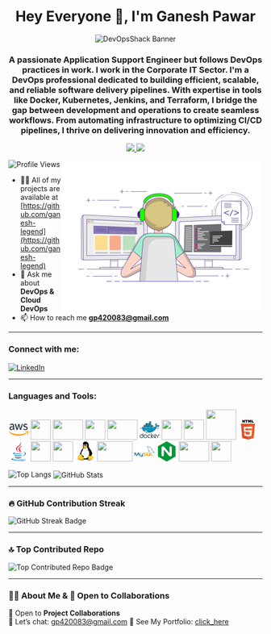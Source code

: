 <h1 align="center">Hey Everyone 👋, I'm Ganesh Pawar</h1>

<div align="center">
  <img src="https://github.com/ganesh-legend/jaiswaladi246/blob/main/Banner.png" alt="DevOpsShack Banner">
</div>

<h3 align="center">A passionate Application Support Engineer but follows DevOps practices in work. I work in the Corporate IT Sector. I'm a DevOps professional dedicated to building efficient, scalable, and reliable software delivery pipelines. With expertise in tools like Docker, Kubernetes, Jenkins, and Terraform, I bridge the gap between development and operations to create seamless workflows. From automating infrastructure to optimizing CI/CD pipelines, I thrive on delivering innovation and efficiency.</h3>

<p align="center">
  <a href="https://github.com/ganesh-legend">
    <img src="https://img.shields.io/github/followers/ganesh-legend?label=Follow&style=social" />
  </a>
<!--   <a href="https://www.youtube.com/@devopsshack">
    <img src="https://img.shields.io/youtube/channel/subscribers/UC1XLb_DoX2eNWGKjkh2epwA?style=social" />
  </a> -->
  <a href="https://www.linkedin.com/in/ganesh-pawar-3229a7282">
    <img src="https://img.shields.io/badge/LinkedIn-Ganesh%20Pawar-blue?logo=linkedin&style=flat-square" />
  </a>
</p>

<img align="right" alt="Coding" width="400" src="https://raw.githubusercontent.com/devSouvik/devSouvik/master/gif3.gif">

<p align="left">
  <img src="https://komarev.com/ghpvc/?username=ganesh-legend&label=Profile%20views&color=0e75b6&style=flat" alt="Profile Views" />
</p>

- 👨‍💻 All of my projects are available at [https://github.com/ganesh-legend](https://github.com/ganesh-legend)  
- 💬 Ask me about **DevOps & Cloud DevOps**  
- 📫 How to reach me **gp420083@gmail.com**

---

<h3 align="left">Connect with me:</h3>
<p align="left">
  <a href="https://linkedin.com/in/ganesh-pawar-3229a7282" target="blank"><img align="center" src="https://raw.githubusercontent.com/rahuldkjain/github-profile-readme-generator/master/src/images/icons/Social/linked-in-alt.svg" alt="LinkedIn" height="30" width="40" /></a>

---

<h3 align="left">Languages and Tools:</h3>
<p align="left">
  <img src="https://raw.githubusercontent.com/devicons/devicon/master/icons/amazonwebservices/amazonwebservices-original-wordmark.svg" width="40" height="40"/>
  <img src="https://www.vectorlogo.zone/logos/gnu_bash/gnu_bash-icon.svg" width="40" height="40"/>
  <img src="https://www.vectorlogo.zone/logos/github/github-ar21.svg" width="60" height="40"/>
  <img src="https://raw.githubusercontent.com/gilbarbara/logos/92bb74e98bca1ea1ad794442676ebc4e75038adc/logos/github-actions.svg" width="40" height="40"/>
  <img src="https://www.vectorlogo.zone/logos/gitlab/gitlab-ar21.svg" width="60" height="40"/>
  <img src="https://raw.githubusercontent.com/devicons/devicon/master/icons/docker/docker-original-wordmark.svg" width="40" height="40"/>
  <!--   <img src="https://raw.githubusercontent.com/devicons/devicon/master/icons/python/python-original.svg" width="40" height="40"/> -->
  <img src="https://www.vectorlogo.zone/logos/git-scm/git-scm-icon.svg" width="40" height="40"/>
  <img src="https://www.vectorlogo.zone/logos/grafana/grafana-icon.svg" width="40" height="40"/>
  <img src="https://www.vectorlogo.zone/logos/prometheusio/prometheusio-ar21.svg" width="60" height="60"/>
  <img src="https://raw.githubusercontent.com/devicons/devicon/master/icons/html5/html5-original-wordmark.svg" width="40" height="40"/>
  <img src="https://raw.githubusercontent.com/devicons/devicon/master/icons/java/java-original.svg" width="40" height="40"/>
  <img src="https://www.vectorlogo.zone/logos/jenkins/jenkins-icon.svg" width="40" height="40"/>
  <img src="https://www.vectorlogo.zone/logos/kubernetes/kubernetes-icon.svg" width="40" height="40"/>
  <img src="https://raw.githubusercontent.com/devicons/devicon/master/icons/linux/linux-original.svg" width="40" height="40"/>
  <img src="https://upload.wikimedia.org/wikipedia/commons/thumb/5/50/Oracle_logo.svg/512px-Oracle_logo.svg.png" width="70" height="40"/>
  <img src="https://raw.githubusercontent.com/devicons/devicon/master/icons/mysql/mysql-original-wordmark.svg" width="40" height="40"/>
  <img src="https://raw.githubusercontent.com/devicons/devicon/master/icons/nginx/nginx-original.svg" width="40" height="40"/>
  <img src="https://www.vectorlogo.zone/logos/apache_tomcat/apache_tomcat-ar21.svg" width="60" height="40"/>
  <!--   <img src="https://www.vectorlogo.zone/logos/getpostman/getpostman-icon.svg" width="40" height="40"/> -->
  <!--   <img src="https://raw.githubusercontent.com/detain/svg-logos/780f25886640cef088af994181646db2f6b1a3f8/svg/selenium-logo.svg" width="40" height="40"/> -->
  <img src="https://www.vectorlogo.zone/logos/springio/springio-icon.svg" width="40" height="40"/>
</p>


<p><img align="left" src="https://github-readme-stats.vercel.app/api/top-langs?username=ganesh-legend&show_icons=true&locale=en&layout=compact&theme=vue&hide_border=true" alt="Top Langs" /></p>

<p>&nbsp;<img align="center" src="https://github-readme-stats.vercel.app/api?username=ganesh-legend&show_icons=true&locale=en&theme=vue&hide_border=true" alt="GitHub Stats" /></p>

---
### 🔥 GitHub Contribution Streak

![GitHub Streak Badge](https://img.shields.io/badge/GitHub%20Streak-Active-brightgreen?logo=github&style=for-the-badge)

---

### 🔝 Top Contributed Repo
![Top Contributed Repo Badge](https://github-contributor-stats.vercel.app/api?username=ganesh-legend&limit=5&theme=flat&combine_all_yearly_contributions=true)

---

### 👨‍💼 About Me & 🤝 Open to Collaborations

🤝 Open to **Project Collaborations**  
📧 Let’s chat: [gp420083@gmail.com](mailto:gp420083@gmail.com)
📜 See My Portfolio: [click_here](portfolio.ganeshpawar.one)
